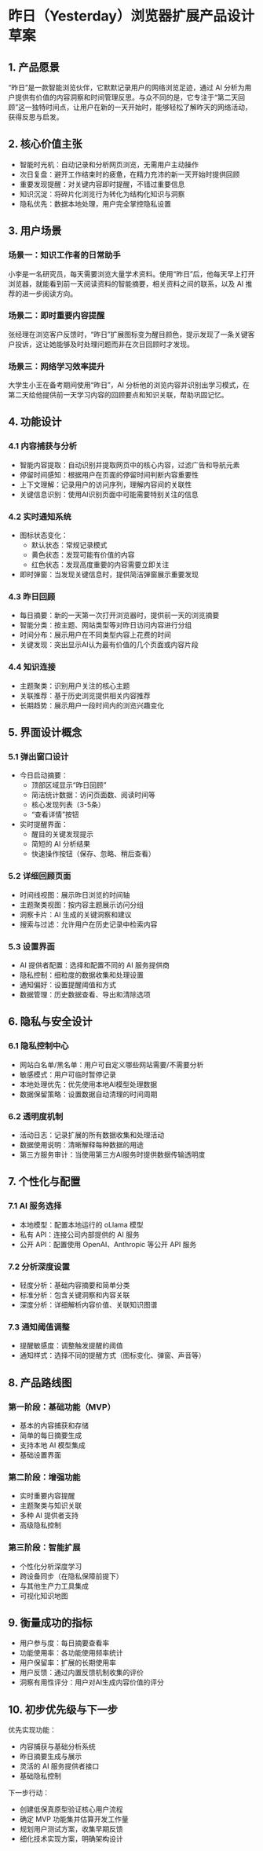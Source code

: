 昨日（Yesterday）浏览器扩展产品设计草案
===

## 1. 产品愿景

“昨日”是一款智能浏览伙伴，它默默记录用户的网络浏览足迹，通过 AI 分析为用户提供有价值的内容洞察和时间管理反思。与众不同的是，它专注于“第二天回顾”这一独特时间点，让用户在新的一天开始时，能够轻松了解昨天的网络活动，获得反思与启发。

## 2. 核心价值主张

- 智能时光机：自动记录和分析网页浏览，无需用户主动操作
- 次日复盘：避开工作结束时的疲惫，在精力充沛的新一天开始时提供回顾
- 重要发现提醒：对关键内容即时提醒，不错过重要信息
- 知识沉淀：将碎片化浏览行为转化为结构化知识与洞察
- 隐私优先：数据本地处理，用户完全掌控隐私设置

## 3. 用户场景

### 场景一：知识工作者的日常助手

小李是一名研究员，每天需要浏览大量学术资料。使用“昨日”后，他每天早上打开浏览器，就能看到前一天阅读资料的智能摘要，相关资料之间的联系，以及 AI 推荐的进一步阅读方向。

### 场景二：即时重要内容提醒

张经理在浏览客户反馈时，“昨日”扩展图标变为醒目颜色，提示发现了一条关键客户投诉，这让她能够及时处理问题而非在次日回顾时才发现。

### 场景三：网络学习效率提升

大学生小王在备考期间使用“昨日”，AI 分析他的浏览内容并识别出学习模式，在第二天给他提供前一天学习内容的回顾要点和知识关联，帮助巩固记忆。

## 4. 功能设计

### 4.1 内容捕获与分析

- 智能内容提取：自动识别并提取网页中的核心内容，过滤广告和导航元素
- 停留时间感知：根据用户在页面的停留时间判断内容重要性
- 上下文理解：记录用户的访问序列，理解内容间的关联性
- 关键信息识别：使用AI识别页面中可能需要特别关注的信息

### 4.2 实时通知系统

- 图标状态变化：
    - 默认状态：常规记录模式
    - 黄色状态：发现可能有价值的内容
    - 红色状态：发现高度重要的内容需要立即关注
- 即时弹窗：当发现关键信息时，提供简洁弹窗展示重要发现

### 4.3 昨日回顾

- 每日摘要：新的一天第一次打开浏览器时，提供前一天的浏览摘要
- 智能分类：按主题、网站类型等对昨日访问内容进行分组
- 时间分布：展示用户在不同类型内容上花费的时间
- 关键发现：突出显示AI认为最有价值的几个页面或内容片段

### 4.4 知识连接

- 主题聚类：识别用户关注的核心主题
- 关联推荐：基于历史浏览提供相关内容推荐
- 长期趋势：展示用户一段时间内的浏览兴趣变化

## 5. 界面设计概念

### 5.1 弹出窗口设计

- 今日启动摘要：
    - 顶部区域显示“昨日回顾”
    - 简洁统计数据：访问页面数、阅读时间等
    - 核心发现列表（3-5条）
    - “查看详情”按钮
- 实时提醒界面：
    - 醒目的关键发现提示
    - 简短的 AI 分析结果
    - 快速操作按钮（保存、忽略、稍后查看）

### 5.2 详细回顾页面

- 时间线视图：展示昨日浏览的时间轴
- 主题聚类视图：按内容主题展示访问分组
- 洞察卡片：AI 生成的关键洞察和建议
- 搜索与过滤：允许用户在历史记录中检索内容

### 5.3 设置界面

- AI 提供者配置：选择和配置不同的 AI 服务提供商
- 隐私控制：细粒度的数据收集和处理设置
- 通知偏好：设置提醒阈值和方式
- 数据管理：历史数据查看、导出和清除选项

## 6. 隐私与安全设计

### 6.1 隐私控制中心

- 网站白名单/黑名单：用户可自定义哪些网站需要/不需要分析
- 敏感模式：用户可临时暂停记录
- 本地处理优先：优先使用本地AI模型处理数据
- 数据保留策略：设置数据自动清理的时间周期

### 6.2 透明度机制

- 活动日志：记录扩展的所有数据收集和处理活动
- 数据使用说明：清晰解释每种数据的用途
- 第三方服务审计：当使用第三方AI服务时提供数据传输透明度

## 7. 个性化与配置

### 7.1 AI 服务选择

- 本地模型：配置本地运行的 oLlama 模型
- 私有 API：连接公司内部提供的 AI 服务
- 公开 API：配置使用 OpenAI、Anthropic 等公开 API 服务

### 7.2 分析深度设置

- 轻度分析：基础内容摘要和简单分类
- 标准分析：包含关键洞察和内容关联
- 深度分析：详细解析内容价值、关联知识图谱

### 7.3 通知阈值调整

- 提醒敏感度：调整触发提醒的阈值
- 通知样式：选择不同的提醒方式（图标变化、弹窗、声音等）

## 8. 产品路线图

### 第一阶段：基础功能（MVP）

- 基本的内容捕获和存储
- 简单的每日摘要生成
- 支持本地 AI 模型集成
- 基础设置界面

### 第二阶段：增强功能

- 实时重要内容提醒
- 主题聚类与知识关联
- 多种 AI 提供者支持
- 高级隐私控制

### 第三阶段：智能扩展

- 个性化分析深度学习
- 跨设备同步（在隐私保障前提下）
- 与其他生产力工具集成
- 可视化知识地图

## 9. 衡量成功的指标

- 用户参与度：每日摘要查看率
- 功能使用率：各功能使用频率统计
- 用户保留率：扩展的长期使用率
- 用户反馈：通过内置反馈机制收集的评价
- 洞察有用性评分：用户对AI生成内容价值的评分

## 10. 初步优先级与下一步

优先实现功能：

- 内容捕获与基础分析系统
- 昨日摘要生成与展示
- 灵活的 AI 服务提供者接口
- 基础隐私控制

下一步行动：

- 创建低保真原型验证核心用户流程
- 确定 MVP 功能集并估算开发工作量
- 规划用户测试方案，收集早期反馈
- 细化技术实现方案，明确架构设计